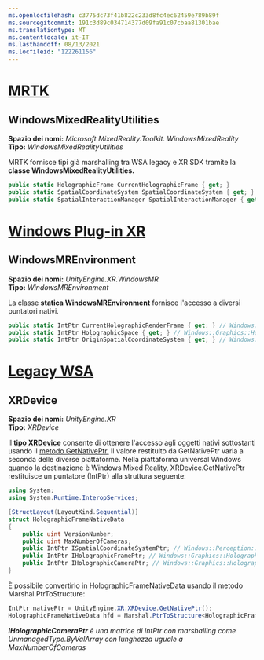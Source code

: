 ```yaml
---
ms.openlocfilehash: c3775dc73f41b822c233d8fc4ec62459e789b89f
ms.sourcegitcommit: 191c3d89c034714377d09fa91c07cbaa81301bae
ms.translationtype: MT
ms.contentlocale: it-IT
ms.lasthandoff: 08/13/2021
ms.locfileid: "122261156"
---
```

# <a name="mrtk"></a>[MRTK](#tab/mrtk)

## <a name="windowsmixedrealityutilities"></a>WindowsMixedRealityUtilities

**Spazio dei nomi:** *Microsoft.MixedReality.Toolkit. WindowsMixedReality*<br>
**Tipo:** *WindowsMixedRealityUtilities*

MRTK fornisce tipi già marshalling tra WSA legacy e XR SDK tramite la **classe WindowsMixedRealityUtilities.**

```cs
public static HolographicFrame CurrentHolographicFrame { get; }
public static SpatialCoordinateSystem SpatialCoordinateSystem { get; }
public static SpatialInteractionManager SpatialInteractionManager { get; }
```

# <a name="windows-xr-plugin"></a>[Windows Plug-in XR](#tab/xr)

## <a name="windowsmrenvironment"></a>WindowsMREnvironment

**Spazio dei nomi:** *UnityEngine.XR.WindowsMR*<br>
**Tipo:** *WindowsMREnvironment*

La classe **statica WindowsMREnvironment** fornisce l'accesso a diversi puntatori nativi.

```cs
public static IntPtr CurrentHolographicRenderFrame { get; } // Windows::Graphics::Holographic::IHolographicFrame
public static IntPtr HolographicSpace { get; } // Windows::Graphics::Holographic::IHolographicSpace
public static IntPtr OriginSpatialCoordinateSystem { get; } // Windows::Perception::Spatial::ISpatialCoordinateSystem
```

# <a name="legacy-wsa"></a>[Legacy WSA](#tab/wsa)

## <a name="xrdevice"></a>XRDevice

**Spazio dei nomi:** *UnityEngine.XR*<br>
**Tipo:** *XRDevice*

Il <a href="https://docs.unity3d.com/ScriptReference/XR.XRDevice.html" target="_blank">**tipo XRDevice**</a> consente di ottenere l'accesso agli oggetti nativi sottostanti usando il <a href="https://docs.unity3d.com/ScriptReference/XR.XRDevice.GetNativePtr.html" target="_blank">metodo GetNativePtr.</a> Il valore restituito da GetNativePtr varia a seconda delle diverse piattaforme. Nella piattaforma universal Windows quando la destinazione è Windows Mixed Reality, XRDevice.GetNativePtr restituisce un puntatore (IntPtr) alla struttura seguente:

```cs
using System;
using System.Runtime.InteropServices;

[StructLayout(LayoutKind.Sequential)]
struct HolographicFrameNativeData
{
    public uint VersionNumber;
    public uint MaxNumberOfCameras;
    public IntPtr ISpatialCoordinateSystemPtr; // Windows::Perception::Spatial::ISpatialCoordinateSystem
    public IntPtr IHolographicFramePtr; // Windows::Graphics::Holographic::IHolographicFrame
    public IntPtr IHolographicCameraPtr; // Windows::Graphics::Holographic::IHolographicCamera
}
```

È possibile convertirlo in HolographicFrameNativeData usando il metodo Marshal.PtrToStructure:

```cs
IntPtr nativePtr = UnityEngine.XR.XRDevice.GetNativePtr();
HolographicFrameNativeData hfd = Marshal.PtrToStructure<HolographicFrameNativeData>(nativePtr);
```

***IHolographicCameraPtr** è una matrice di IntPtr con marshalling come UnmanagedType.ByValArray con lunghezza uguale a MaxNumberOfCameras*
